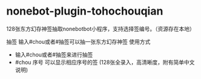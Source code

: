 # nonebot-plugin-tohochouqian
128张东方幻存神签抽取nonebotbot小程序，支持选择签编号。（资源存在本地）

抽签
输入#chou或者#抽签可以抽一张东方幻存神签
使用方式
- 输入#chou或者#抽签来进行抽签
- #chou 序号 可以显示相应序号的签
(128张全录入，高清晰度，附有简单中文说明)
